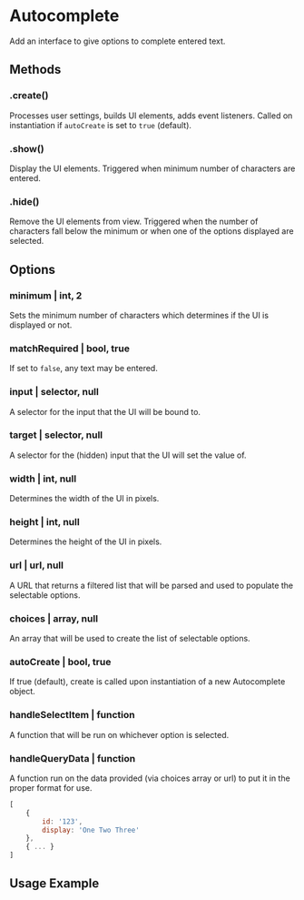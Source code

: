# Autocomplete
Add an interface to give options to complete entered text.

## Methods
### .create()
Processes user settings, builds UI elements, adds event listeners.
Called on instantiation if `autoCreate` is set to `true` (default).

### .show()
Display the UI elements. Triggered when minimum number of characters are entered.

### .hide()
Remove the UI elements from view. Triggered when the number of characters fall below the minimum or when one of the options displayed are selected.

## Options
### minimum | int, 2
Sets the minimum number of characters which determines if the UI is displayed or not.

### matchRequired | bool, true
If set to `false`, any text may be entered.

### input | selector, null
A selector for the input that the UI will be bound to.

### target | selector, null
A selector for the (hidden) input that the UI will set the value of.

### width | int, null
Determines the width of the UI in pixels.

### height | int, null
Determines the height of the UI in pixels.

### url | url, null
A URL that returns a filtered list that will be parsed and used to populate the selectable options.

### choices | array, null
An array that will be used to create the list of selectable options.

### autoCreate | bool, true
If true (default), create is called upon instantiation of a new Autocomplete object.

### handleSelectItem | function
A function that will be run on whichever option is selected.

### handleQueryData | function
A function run on the data provided (via choices array or url) to put it in the proper format for use.

```javascript
[
    {
        id: '123',
        display: 'One Two Three'
    },
    { ... }
]
```

## Usage Example
